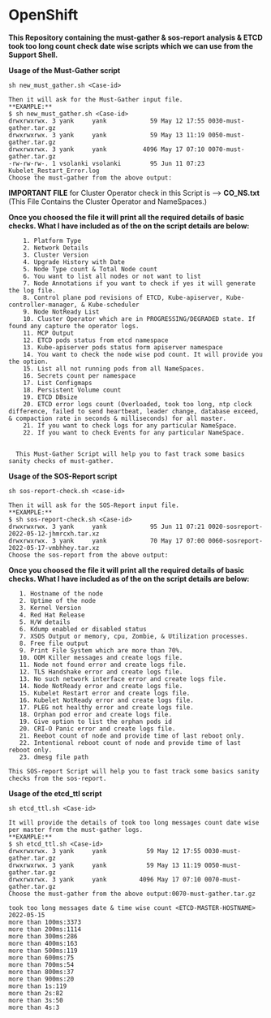 # OpenShift
**This Repository containing the must-gather & sos-report analysis & ETCD took too long count check date wise scripts which we can use from the Support Shell.**

**Usage of the Must-Gather script** 
~~~
sh new_must_gather.sh <Case-id>

Then it will ask for the Must-Gather input file. 
**EXAMPLE:**
$ sh new_must_gather.sh <Case-id>
drwxrwxrwx. 3 yank     yank            59 May 12 17:55 0030-must-gather.tar.gz
drwxrwxrwx. 3 yank     yank            59 May 13 11:19 0050-must-gather.tar.gz
drwxrwxrwx. 3 yank     yank          4096 May 17 07:10 0070-must-gather.tar.gz
-rw-rw-rw-. 1 vsolanki vsolanki        95 Jun 11 07:23 Kubelet_Restart_Error.log
Choose the must-gather from the above output:
~~~
    
**IMPORTANT FILE** for Cluster Operator check in this Script is --> **CO_NS.txt** (This File Contains the Cluster Operator and NameSpaces.)
    
**Once you choosed the file it will print all the required details of basic checks. What I have included as of the on the script details are below:**
~~~
    1. Platform Type
    2. Network Details 
    3. Cluster Version
    4. Upgrade History with Date
    5. Node Type count & Total Node count
    6. You want to list all nodes or not want to list
    7. Node Annotations if you want to check if yes it will generate the log file.
    8. Control plane pod revisions of ETCD, Kube-apiserver, Kube-controller-manager, & Kube-scheduler
    9. Node NotReady List
    10. Cluster Operator which are in PROGRESSING/DEGRADED state. If found any capture the operator logs.
    11. MCP Output
    12. ETCD pods status from etcd namespace
    13. Kube-apiserver pods status form apiserver namespace
    14. You want to check the node wise pod count. It will provide you the option.
    15. List all not running pods from all NameSpaces.
    16. Secrets count per namespace
    17. List Configmaps 
    18. Persistent Volume count
    19. ETCD DBsize
    20. ETCD error logs count (Overloaded, took too long, ntp clock difference, failed to send heartbeat, leader change, database exceed, & compaction rate in seconds & milliseconds) for all master.
    21. If you want to check logs for any particular NameSpace.
    22. If you want to check Events for any particular NameSpace.
   
 
  This Must-Gather Script will help you to fast track some basics sanity checks of must-gather.
~~~    
   
**Usage of the SOS-Report script**
~~~
sh sos-report-check.sh <case-id>

Then it will ask for the SOS-Report input file. 
**EXAMPLE:**  
$ sh sos-report-check.sh <Case-id>
drwxrwxrwx. 3 yank     yank            95 Jun 11 07:21 0020-sosreport-2022-05-12-jhmrcxh.tar.xz
drwxrwxrwx. 3 yank     yank            70 May 17 07:00 0060-sosreport-2022-05-17-vmbhhey.tar.xz
Choose the sos-report from the above output:
~~~

**Once you choosed the file it will print all the required details of basic checks. What I have included as of the on the script details are below:**
 ~~~
    1. Hostname of the node
    2. Uptime of the node
    3. Kernel Version
    4. Red Hat Release
    5. H/W details 
    6. Kdump enabled or disabled status
    7. XSOS Output or memory, cpu, Zombie, & Utilization processes.
    8. Free file output
    9. Print File System which are more than 70%.
    10. OOM Killer messages and create logs file.
    11. Node not found error and create logs file.
    12. TLS Handshake error and create logs file. 
    13. No such network interface error and create logs file. 
    14. Node NotReady error and create logs file. 
    15. Kubelet Restart error and create logs file. 
    16. Kubelet NotReady error and create logs file. 
    17. PLEG not healthy error and create logs file. 
    18. Orphan pod error and create logs file. 
    19. Give option to list the orphan pods id
    20. CRI-O Panic error and create logs file. 
    21. Reebot count of node and provide time of last reboot only.
    22. Intentional reboot count of node and provide time of last reboot only.
    23. dmesg file path

 This SOS-report Script will help you to fast track some basics sanity checks from the sos-report.
~~~

**Usage of the etcd_ttl script**    
~~~
sh etcd_ttl.sh <Case-id>

It will provide the details of took too long messages count date wise per master from the must-gather logs. 
**EXAMPLE:**
$ sh etcd_ttl.sh <Case-id>
drwxrwxrwx. 3 yank     yank           59 May 12 17:55 0030-must-gather.tar.gz
drwxrwxrwx. 3 yank     yank           59 May 13 11:19 0050-must-gather.tar.gz
drwxrwxrwx. 3 yank     yank         4096 May 17 07:10 0070-must-gather.tar.gz
Choose the must-gather from the above output:0070-must-gather.tar.gz

took too long messages date & time wise count <ETCD-MASTER-HOSTNAME> 2022-05-15
more than 100ms:3373
more than 200ms:1114
more than 300ms:286
more than 400ms:163
more than 500ms:119
more than 600ms:75
more than 700ms:54
more than 800ms:37
more than 900ms:20
more than 1s:119
more than 2s:82
more than 3s:50
more than 4s:3
~~~
